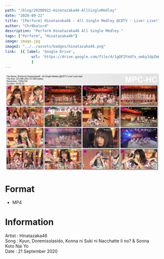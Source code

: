 ```yaml
---
path: "/blog/20200922-Hinatazaka46-AllSingleMedley"
date: "2020-09-22"
title: "[Perform] Hinatazaka46 - All Single Medley @CDTV : Live! Live!"
author: "Chr0balord"
description: "Perform Hinatazaka46 All Single Medley."
tags: ["Perform", "Hinatazaka46"]
image: image.jpg
image2: "../../assets/badges/hinatazaka46.png"
link:  [{ label: 'Google Drive', 
            url: 'https://drive.google.com/file/d/1gOFIFnUfx_omby1dpZm6RnJaQF_30i6o/view?usp=sharing' }, 
            ]
---
```


![[Perform] Hinatazaka46 - All Single Medley](./image.jpg)

# Format

- MP4

# Information

Artist : Hinatazaka46 <br>
Song   : Kyun, Doremisolasido, Konna ni Suki ni Nacchatte Ii no? & Sonna Koto Nai Yo <br>
Date   : 21 September 2020 <br>
